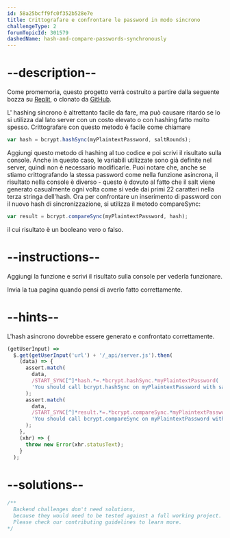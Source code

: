 ```yaml
---
id: 58a25bcff9fc0f352b528e7e
title: Crittografare e confrontare le password in modo sincrono
challengeType: 2
forumTopicId: 301579
dashedName: hash-and-compare-passwords-synchronously
---
```


# --description--

Come promemoria, questo progetto verrà costruito a partire dalla seguente bozza su [Replit](https://replit.com/github/freeCodeCamp/boilerplate-bcrypt), o clonato da [GitHub](https://github.com/freeCodeCamp/boilerplate-bcrypt/).

L' hashing sincrono è altrettanto facile da fare, ma può causare ritardo se lo si utilizza dal lato server con un costo elevato o con hashing fatto molto spesso. Crittografare con questo metodo è facile come chiamare

```js
var hash = bcrypt.hashSync(myPlaintextPassword, saltRounds);
```

Aggiungi questo metodo di hashing al tuo codice e poi scrivi il risultato sulla console. Anche in questo caso, le variabili utilizzate sono già definite nel server, quindi non è necessario modificarle. Puoi notare che, anche se stiamo crittografando la stessa password come nella funzione asincrona, il risultato nella console è diverso - questo è dovuto al fatto che il salt viene generato casualmente ogni volta come si vede dai primi 22 caratteri nella terza stringa dell'hash. Ora per confrontare un inserimento di password con il nuovo hash di sincronizzazione, si utilizza il metodo compareSync:

```js
var result = bcrypt.compareSync(myPlaintextPassword, hash);
```

il cui risultato è un booleano vero o falso.

# --instructions--

Aggiungi la funzione e scrivi il risultato sulla console per vederla funzionare.

Invia la tua pagina quando pensi di averlo fatto correttamente.

# --hints--

L'hash asincrono dovrebbe essere generato e confrontato correttamente.

```js
(getUserInput) =>
  $.get(getUserInput('url') + '/_api/server.js').then(
    (data) => {
      assert.match(
        data,
        /START_SYNC[^]*hash.*=.*bcrypt.hashSync.*myPlaintextPassword( |),( |)saltRounds[^]*END_SYNC/gi,
        'You should call bcrypt.hashSync on myPlaintextPassword with saltRounds'
      );
      assert.match(
        data,
        /START_SYNC[^]*result.*=.*bcrypt.compareSync.*myPlaintextPassword( |),( |)hash[^]*END_SYNC/gi,
        'You should call bcrypt.compareSync on myPlaintextPassword with the hash generated in the last line'
      );
    },
    (xhr) => {
      throw new Error(xhr.statusText);
    }
  );
```

# --solutions--

```js
/**
  Backend challenges don't need solutions, 
  because they would need to be tested against a full working project. 
  Please check our contributing guidelines to learn more.
*/
```
